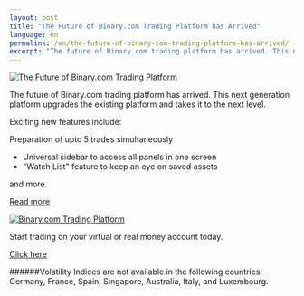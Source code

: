 ```yaml
---
layout: post
title: "The Future of Binary.com Trading Platform has Arrived"
language: en
permalink: /en/the-future-of-binary-com-trading-platform-has-arrived/
excerpt: "The future of Binary.com trading platform has arrived. This next generation platform upgrades the existing platform and takes it to the next level...."
---
```


<a href="http://info.binary.com/2cP9xZU"><img src="{{site.baseurl }}/images/image1.jpg" alt="The Future of Binary.com Trading Platform"></a>

The future of Binary.com trading platform has arrived. This next generation platform upgrades the existing platform and takes it to the next level.

Exciting new features include:

Preparation of upto 5 trades simultaneously

* Universal sidebar to access all panels in one screen
* "Watch List" feature to keep an eye on saved assets

and more.

<p class="p--action"><a class="button" href="http://info.binary.com/2dXoxFz"><span>Read more</span></a></p>

<a href="http://info.binary.com/2cP9xZU"><img src="{{site.baseurl }}/images/image2.jpg" alt="Binary.com Trading Platform"></a>

Start trading on your virtual or real money account today. 

<p class="p--action"><a class="button" href="http://info.binary.com/2db4TBy"><span>Click here</span></a></p>

######Volatility Indices are not available in the following countries: Germany, France, Spain, Singapore, Australia, Italy, and Luxembourg.

